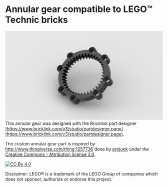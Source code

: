 # Annular gear compatible to LEGO™ Technic bricks

![lego annular gear](/annular-gear.png)
This annular gear was designed with the Bricklink part designer [https://www.bricklink.com/v3/studio/partdesigner.page](https://www.bricklink.com/v3/studio/partdesigner.page).


The custom annular gear part is inspired by http://www.thingiverse.com/thing:1257736 done by [projunk](https://www.thingiverse.com/projunk/about) under the [Creative Commons - Attribution license 3.0](http://creativecommons.org/licenses/by/3.0/).

[![CC By 4.0](https://i.creativecommons.org/l/by/4.0/88x31.png)](http://creativecommons.org/licenses/by/4.0/)

Disclaimer: LEGO® is a trademark of the LEGO Group of companies which does not sponsor, authorize or endorse this project.
